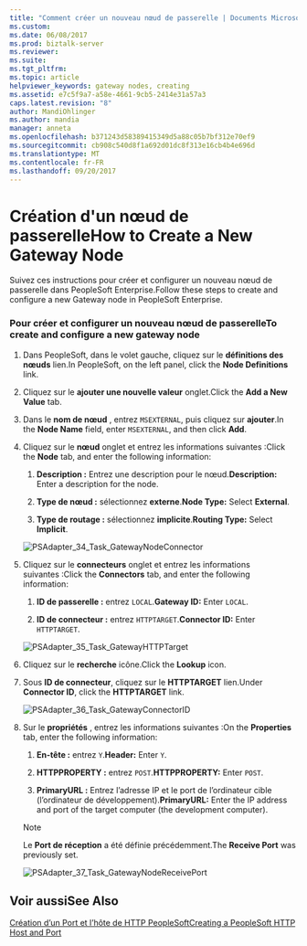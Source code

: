 ```yaml
---
title: "Comment créer un nouveau nœud de passerelle | Documents Microsoft"
ms.custom: 
ms.date: 06/08/2017
ms.prod: biztalk-server
ms.reviewer: 
ms.suite: 
ms.tgt_pltfrm: 
ms.topic: article
helpviewer_keywords: gateway nodes, creating
ms.assetid: e7c5f9a7-a58e-4661-9cb5-2414e31a57a3
caps.latest.revision: "8"
author: MandiOhlinger
ms.author: mandia
manager: anneta
ms.openlocfilehash: b371243d58389415349d5a88c05b7bf312e70ef9
ms.sourcegitcommit: cb908c540d8f1a692d01dc8f313e16cb4b4e696d
ms.translationtype: MT
ms.contentlocale: fr-FR
ms.lasthandoff: 09/20/2017
---
```

# <a name="how-to-create-a-new-gateway-node"></a><span data-ttu-id="f12bf-102">Création d'un nœud de passerelle</span><span class="sxs-lookup"><span data-stu-id="f12bf-102">How to Create a New Gateway Node</span></span>
<span data-ttu-id="f12bf-103">Suivez ces instructions pour créer et configurer un nouveau nœud de passerelle dans PeopleSoft Enterprise.</span><span class="sxs-lookup"><span data-stu-id="f12bf-103">Follow these steps to create and configure a new Gateway node in PeopleSoft Enterprise.</span></span>  
  
### <a name="to-create-and-configure-a-new-gateway-node"></a><span data-ttu-id="f12bf-104">Pour créer et configurer un nouveau nœud de passerelle</span><span class="sxs-lookup"><span data-stu-id="f12bf-104">To create and configure a new gateway node</span></span>  
  
1.  <span data-ttu-id="f12bf-105">Dans PeopleSoft, dans le volet gauche, cliquez sur le **définitions des nœuds** lien.</span><span class="sxs-lookup"><span data-stu-id="f12bf-105">In PeopleSoft, on the left panel, click the **Node Definitions** link.</span></span>  
  
2.  <span data-ttu-id="f12bf-106">Cliquez sur le **ajouter une nouvelle valeur** onglet.</span><span class="sxs-lookup"><span data-stu-id="f12bf-106">Click the **Add a New Value** tab.</span></span>  
  
3.  <span data-ttu-id="f12bf-107">Dans le **nom de nœud** , entrez `MSEXTERNAL`, puis cliquez sur **ajouter**.</span><span class="sxs-lookup"><span data-stu-id="f12bf-107">In the **Node Name** field, enter `MSEXTERNAL`, and then click **Add**.</span></span>  
  
4.  <span data-ttu-id="f12bf-108">Cliquez sur le **nœud** onglet et entrez les informations suivantes :</span><span class="sxs-lookup"><span data-stu-id="f12bf-108">Click the **Node** tab, and enter the following information:</span></span>  
  
    1.  <span data-ttu-id="f12bf-109">**Description :** Entrez une description pour le nœud.</span><span class="sxs-lookup"><span data-stu-id="f12bf-109">**Description:** Enter a description for the node.</span></span>  
  
    2.  <span data-ttu-id="f12bf-110">**Type de nœud :** sélectionnez **externe**.</span><span class="sxs-lookup"><span data-stu-id="f12bf-110">**Node Type:** Select **External**.</span></span>  
  
    3.  <span data-ttu-id="f12bf-111">**Type de routage :** sélectionnez **implicite**.</span><span class="sxs-lookup"><span data-stu-id="f12bf-111">**Routing Type:** Select **Implicit**.</span></span>  
  
     ![](../core/media/psadapter-34-task-gatewaynodeconnector.gif "PSAdapter_34_Task_GatewayNodeConnector")  
  
5.  <span data-ttu-id="f12bf-112">Cliquez sur le **connecteurs** onglet et entrez les informations suivantes :</span><span class="sxs-lookup"><span data-stu-id="f12bf-112">Click the **Connectors** tab, and enter the following information:</span></span>  
  
    1.  <span data-ttu-id="f12bf-113">**ID de passerelle :** entrez `LOCAL`.</span><span class="sxs-lookup"><span data-stu-id="f12bf-113">**Gateway ID:** Enter `LOCAL`.</span></span>  
  
    2.  <span data-ttu-id="f12bf-114">**ID de connecteur :** entrez `HTTPTARGET`.</span><span class="sxs-lookup"><span data-stu-id="f12bf-114">**Connector ID:** Enter `HTTPTARGET`.</span></span>  
  
     ![](../core/media/psadapter-35-task-gatewayhttptarget.gif "PSAdapter_35_Task_GatewayHTTPTarget")  
  
6.  <span data-ttu-id="f12bf-115">Cliquez sur le **recherche** icône.</span><span class="sxs-lookup"><span data-stu-id="f12bf-115">Click the **Lookup** icon.</span></span>  
  
7.  <span data-ttu-id="f12bf-116">Sous **ID de connecteur**, cliquez sur le **HTTPTARGET** lien.</span><span class="sxs-lookup"><span data-stu-id="f12bf-116">Under **Connector ID**, click the **HTTPTARGET** link.</span></span>  
  
     ![](../core/media/psadapter-36-task-gatewayconnectorid.gif "PSAdapter_36_Task_GatewayConnectorID")  
  
8.  <span data-ttu-id="f12bf-117">Sur le **propriétés** , entrez les informations suivantes :</span><span class="sxs-lookup"><span data-stu-id="f12bf-117">On the **Properties** tab, enter the following information:</span></span>  
  
    1.  <span data-ttu-id="f12bf-118">**En-tête :** entrez `Y`.</span><span class="sxs-lookup"><span data-stu-id="f12bf-118">**Header:** Enter `Y`.</span></span>  
  
    2.  <span data-ttu-id="f12bf-119">**HTTPPROPERTY :** entrez `POST`.</span><span class="sxs-lookup"><span data-stu-id="f12bf-119">**HTTPPROPERTY:** Enter `POST`.</span></span>  
  
    3.  <span data-ttu-id="f12bf-120">**PrimaryURL :** Entrez l’adresse IP et le port de l’ordinateur cible (l’ordinateur de développement).</span><span class="sxs-lookup"><span data-stu-id="f12bf-120">**PrimaryURL:** Enter the IP address and port of the target computer (the development computer).</span></span>  
  
    > [!NOTE]
    >  <span data-ttu-id="f12bf-121">Le **Port de réception** a été définie précédemment.</span><span class="sxs-lookup"><span data-stu-id="f12bf-121">The **Receive Port** was previously set.</span></span>  
  
     ![](../core/media/psadapter-37-task-gatewaynodereceiveport.gif "PSAdapter_37_Task_GatewayNodeReceivePort")  
  
## <a name="see-also"></a><span data-ttu-id="f12bf-122">Voir aussi</span><span class="sxs-lookup"><span data-stu-id="f12bf-122">See Also</span></span>  
 [<span data-ttu-id="f12bf-123">Création d’un Port et l’hôte de HTTP PeopleSoft</span><span class="sxs-lookup"><span data-stu-id="f12bf-123">Creating a PeopleSoft HTTP Host and Port</span></span>](../core/creating-a-peoplesoft-http-host-and-port.md)